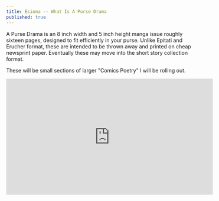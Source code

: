 ```yaml
---
title: Esioma -- What Is A Purse Drama
published: true
---
```

A Purse Drama is an 8 inch width and 5 inch height manga issue roughly sixteen pages, designed to fit efficiently in your purse. Unlike Epitati and Erucher format, these are intended to be thrown away and printed on cheap newsprint paper. Eventually these may move into the short story collection format.

These will be small sections of larger "Comics Poetry" I will be rolling out.

<iframe width="560" height="315" sandbox="allow-same-origin allow-scripts allow-popups" src="https://video.ploud.jp/videos/embed/7cc226eb-1cac-416f-8236-85aea629e143" frameborder="0" allowfullscreen></iframe>
